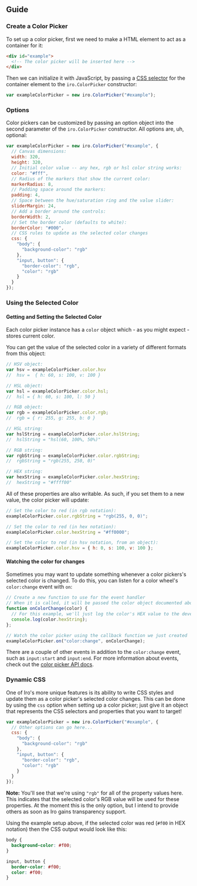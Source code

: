 ## Guide

### Create a Color Picker

To set up a color picker, first we need to make a HTML element to act as a container for it:

```html
<div id="example">
  <!-- The color picker will be inserted here -->
</div>
```

Then we can initialize it with JavaScript, by passing a [CSS selector](https://css-tricks.com/how-css-selectors-work/) for the container element to the `iro.ColorPicker` constructor:

```javascript
var exampleColorPicker = new iro.ColorPicker("#example");
```

### Options

Color pickers can be customized by passing an option object into the second parameter of the `iro.ColorPicker` constructor. All options are, uh, optional:

```javascript
var exampleColorPicker = new iro.ColorPicker("#example", {
  // Canvas dimensions:
  width: 320,
  height: 320,
  // Initial color value -- any hex, rgb or hsl color string works:
  color: "#fff",
  // Radius of the markers that show the current color:
  markerRadius: 8,
  // Padding space around the markers:
  padding: 4,
  // Space between the hue/saturation ring and the value slider:
  sliderMargin: 24,
  // Add a border around the controls:
  borderWidth: 2,
  // Set the border color (defaults to white):
  borderColor: "#000",
  // CSS rules to update as the selected color changes
  css: {
    "body": {
      "background-color": "rgb"
    },
    "input, button": {
      "border-color": "rgb",
      "color": "rgb"
    }
  }
});
```

### Using the Selected Color

#### Getting and Setting the Selected Color

Each color picker instance has a `color` object which - as you might expect - stores current color.

You can get the value of the selected color in a variety of different formats from this object:

```js
// HSV object:
var hsv = exampleColorPicker.color.hsv
//  hsv =  { h: 60, s: 100, v: 100 }

// HSL object:
var hsl = exampleColorPicker.color.hsl;
//  hsl = { h: 60, s: 100, l: 50 }

// RGB object:
var rgb = exampleColorPicker.color.rgb;
//  rgb = { r: 255, g: 255, b: 0 }

// HSL string:
var hslString = exampleColorPicker.color.hslString;
//  hslString = "hsl(60, 100%, 50%)"

// RGB string:
var rgbString = exampleColorPicker.color.rgbString;
//  rgbString = "rgb(255, 250, 0)"

// HEX string:
var hexString = exampleColorPicker.color.hexString;
//  hexString = "#ffff00"
```

All of these properties are also writable. As such, if you set them to a new value, the color picker will update:

```js
// Set the color to red (in rgb notation):
exampleColorPicker.color.rgbString = "rgb(255, 0, 0)";

// Set the color to red (in hex notation):
exampleColorPicker.color.hexString = "#ff0000";

// Set the color to red (in hsv notation, from an object):
exampleColorPicker.color.hsv = { h: 0, s: 100, v: 100 };
```

#### Watching the color for changes

Sometimes you may want to update something whenever a color pickers's selected color is changed. To do this, you can listen for a color wheel's `color:change` event with `on`:

```js
// Create a new function to use for the event handler
// When it is called, it will be passed the color object documented above
function onColorChange(color) {
  // For this example, we'll just log the color's HEX value to the developer console
  console.log(color.hexString);
};

// Watch the color picker using the callback function we just created
exampleColorPicker.on("color:change", onColorChange);
```

There are a couple of other events in addition to the `color:change` event, such as `input:start` and `input:end`. For more information about events, check out the [color picker API docs](https://github.com/jaames/iro.js/blob/master/docs/colorPicker_api.md#on).

### Dynamic CSS

One of Iro's more unique features is its ability to write CSS styles and update them as a color picker's selected color changes. This can be done by using the `css` option when setting up a color picker; just give it an object that represents the CSS selectors and properties that you want to target!

```js
var exampleColorPicker = new iro.ColorPicker("#example", {
  // Other options can go here...
  css: {
    "body": {
      "background-color": "rgb"
    },
    "input, button": {
      "border-color": "rgb",
      "color": "rgb"
    }
  }
});

```

**Note:** You'll see that we're using `"rgb"` for all of the property values here. This indicates that the selected color's RGB value will be used for these properties. At the moment this is the only option, but I intend to provide others as soon as Iro gains transparency support.

Using the example setup above, if the selected color was red (`#f00` in HEX notation) then the CSS output would look like this:

```css
body {
  background-color: #f00;
}

input, button {
  border-color: #f00;
  color: #f00;
}
```
